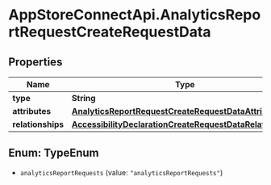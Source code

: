 # AppStoreConnectApi.AnalyticsReportRequestCreateRequestData

## Properties

Name | Type | Description | Notes
------------ | ------------- | ------------- | -------------
**type** | **String** |  | 
**attributes** | [**AnalyticsReportRequestCreateRequestDataAttributes**](AnalyticsReportRequestCreateRequestDataAttributes.md) |  | 
**relationships** | [**AccessibilityDeclarationCreateRequestDataRelationships**](AccessibilityDeclarationCreateRequestDataRelationships.md) |  | 



## Enum: TypeEnum


* `analyticsReportRequests` (value: `"analyticsReportRequests"`)




